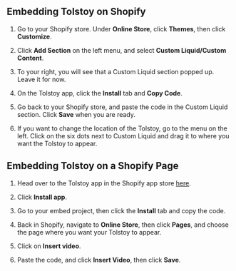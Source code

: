 ## Embedding Tolstoy on Shopify

1. Go to your Shopify store. Under **Online Store**, click **Themes**, then click **Customize**.

2. Click **Add Section** on the left menu, and select **Custom Liquid/Custom Content**.

3. To your right, you will see that a Custom Liquid section popped up. Leave it for now.

4. On the Tolstoy app, click the **Install** tab and **Copy Code**.

5. Go back to your Shopify store, and paste the code in the Custom Liquid section. Click **Save** when you are ready.

6. If you want to change the location of the Tolstoy, go to the menu on the left. Click on the six dots next to Custom Liquid and drag it to where you want the Tolstoy to appear.

## Embedding Tolstoy on a Shopify Page

1. Head over to the Tolstoy app in the Shopify app store [here](https://apps.shopify.com/tolstoy).

2. Click **Install app**.

3. Go to your embed project, then click the **Install** tab and copy the code.

4. Back in Shopify, navigate to **Online Store**, then click **Pages**, and choose the page where you want your Tolstoy to appear.

5. Click on **Insert video**.

6. Paste the code, and click **Insert Video**, then click **Save**.
